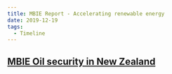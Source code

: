 ```yaml
---
title: MBIE Report - Accelerating renewable energy
date: 2019-12-19
tags:
  - Timeline
---
```


## [MBIE Oil security in New Zealand](https://www.mbie.govt.nz/building-and-energy/energy-and-natural-resources/energy-generation-and-markets/liquid-fuel-market/oil-security-in-new-zealand/)
